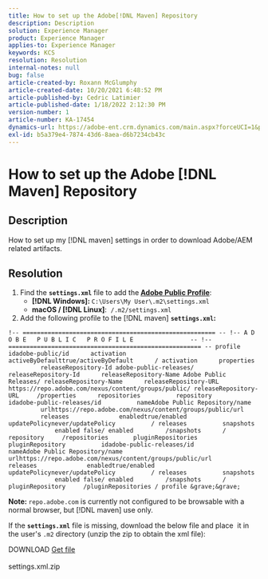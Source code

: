```yaml
---
title: How to set up the Adobe[!DNL Maven] Repository
description: Description
solution: Experience Manager
product: Experience Manager
applies-to: Experience Manager
keywords: KCS
resolution: Resolution
internal-notes: null
bug: false
article-created-by: Roxann McGlumphy
article-created-date: 10/20/2021 6:48:52 PM
article-published-by: Cedric Latimier
article-published-date: 1/18/2022 2:12:30 PM
version-number: 1
article-number: KA-17454
dynamics-url: https://adobe-ent.crm.dynamics.com/main.aspx?forceUCI=1&pagetype=entityrecord&etn=knowledgearticle&id=46958f5c-d631-ec11-b6e5-000d3a5ba97a
exl-id: b5a379e4-7874-43d6-8aea-d6b7234cb43c
---
```

# How to set up the Adobe [!DNL Maven] Repository

## Description


How to set up my [!DNL maven] settings in order to download Adobe/AEM related artifacts.


## Resolution


1. Find the <b>`settings.xml`</b> file to add the<b> [Adobe Public Profile](https://repo.adobe.com/)</b>:
   - <b>[!DNL Windows]: </b>`C:\Users\My User\.m2\settings.xml`
   - <b>macOS / [!DNL Linux]</b>:  `/.m2/settings.xml`
2. Add the following profile to the [!DNL maven] <b>`settings.xml`:</b>

```
!-- ====================================================== -- !-- A D O B E   P U B L I C   P R O F I L E                -- !-- ====================================================== -- profile      idadobe-public/id      activation          activeByDefaulttrue/activeByDefault      / activation      properties          releaseRepository-Id adobe-public-releases/ releaseRepository-Id      releaseRepository-Name Adobe Public Releases/ releaseRepository-Name      releaseRepository-URL https://repo.adobe.com/nexus/content/groups/public/ releaseRepository-URL     /properties      repositories          repository          idadobe-public-releases/id          nameAdobe Public Repository/name          urlhttps://repo.adobe.com/nexus/content/groups/public/url          releases              enabledtrue/enabled              updatePolicynever/updatePolicy          / releases          snapshots              enabled false/ enabled         /snapshots      / repository     /repositories       pluginRepositories          pluginRepository          idadobe-public-releases/id          nameAdobe Public Repository/name          urlhttps://repo.adobe.com/nexus/content/groups/public/url          releases              enabledtrue/enabled              updatePolicynever/updatePolicy          / releases          snapshots              enabled false/ enabled         /snapshots      / pluginRepository     /pluginRepositories / profile &grave;&grave; 
```


<b>Note: </b>`repo.adobe.com` is currently not configured to be browsable with a normal browser, but [!DNL maven] use only.

If the <b>`settings.xml`</b> file is missing, download the below file and place  it in the user's `.m2` directory (unzip the zip to obtain the xml file):

DOWNLOAD
[Get file](https://helpx.adobe.com/content/dam/help/en/experience-manager/kb/SetUpTheAdobeMavenRepository/jcr_content/main-pars/download_section/download-1/settings_xml.zip "settings.xml.zip") <br><br>settings.xml.zip
